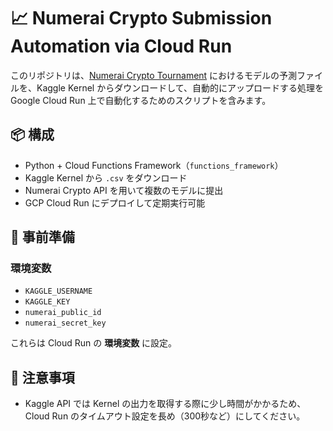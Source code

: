 
# 📈 Numerai Crypto Submission Automation via Cloud Run

このリポジトリは、[Numerai Crypto Tournament]([https://numer.ai/crypto](https://crypto.numer.ai/)) におけるモデルの予測ファイルを、Kaggle Kernel からダウンロードして、自動的にアップロードする処理を Google Cloud Run 上で自動化するためのスクリプトを含みます。

## 📦 構成

- Python + Cloud Functions Framework（`functions_framework`）
- Kaggle Kernel から `.csv` をダウンロード
- Numerai Crypto API を用いて複数のモデルに提出
- GCP Cloud Run にデプロイして定期実行可能

## 🧩 事前準備

### 環境変数

 - `KAGGLE_USERNAME`
 - `KAGGLE_KEY`
 - `numerai_public_id`
 - `numerai_secret_key`

これらは Cloud Run の **環境変数** に設定。

## 📝 注意事項

- Kaggle API では Kernel の出力を取得する際に少し時間がかかるため、Cloud Run のタイムアウト設定を長め（300秒など）にしてください。
